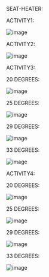 SEAT-HEATER:


ACTIVITY1:




![image](https://user-images.githubusercontent.com/86368784/127769491-f9af4c7e-33fc-4638-b20d-6423525b58cb.png)



ACTIVITY2:




![image](https://user-images.githubusercontent.com/86368784/127770103-2b5b37b8-635b-45ab-b0e5-86c9c21b16a0.png)




ACTIVITY3:




20 DEGREES:



![image](https://user-images.githubusercontent.com/86368784/127770117-93b9afc7-082b-4fa4-bc0c-02d620938b5e.png)




25 DEGREES:



![image](https://user-images.githubusercontent.com/86368784/127770153-3d3fe881-96d9-4cf1-8b31-dd44ba881d85.png)




29 DEGREES:



![image](https://user-images.githubusercontent.com/86368784/127770170-2d55126a-a99b-4579-b642-2a8eda971009.png)



33 DEGREES:



![image](https://user-images.githubusercontent.com/86368784/127770192-5e790c52-bb5e-4a7c-b63b-28f0b5aa73a7.png)



ACTIVITY4:



20 DEGREES:



![image](https://user-images.githubusercontent.com/86368784/127770227-9f4149d7-f33a-48e1-9e51-8e2582ac4dfc.png)



25 DEGREES:



![image](https://user-images.githubusercontent.com/86368784/127770242-294d6b21-3a78-4b93-97cd-30a6b9c83455.png)




29 DEGREES:





![image](https://user-images.githubusercontent.com/86368784/127770252-916f1f07-6d5b-43c2-8c4d-059db11e3756.png)





33 DEGREES:




![image](https://user-images.githubusercontent.com/86368784/127770262-24fd3458-5b2c-4858-aea2-ca6776970198.png)



